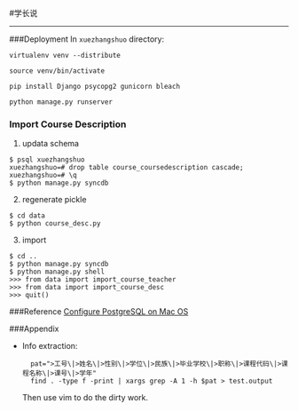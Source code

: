 #学长说
******

###Deployment
In `xuezhangshuo` directory:

```
virtualenv venv --distribute
```

```
source venv/bin/activate
```

```
pip install Django psycopg2 gunicorn bleach
```

```
python manage.py runserver
```

### Import Course Description

1. updata schema

```
$ psql xuezhangshuo
xuezhangshuo=# drop table course_coursedescription cascade;
xuezhangshuo=# \q
$ python manage.py syncdb
```

2. regenerate pickle

```
$ cd data
$ python course_desc.py
```

3. import

``` 
$ cd ..
$ python manage.py syncdb
$ python manage.py shell
>>> from data import import_course_teacher
>>> from data import import_course_desc
>>> quit()
```

###Reference
[Configure PostgreSQL on Mac OS](http://ruby.zigzo.com/2012/07/07/postgresql-postgres-app-and-a-gotcha-on-mac-osx-lion/)

###Appendix
- Info extraction:

        pat=">工号\|>姓名\|>性别\|>学位\|>民族\|>毕业学校\|>职称\|>课程代码\|>课程名称\|>课号\|>学年"
        find . -type f -print | xargs grep -A 1 -h $pat > test.output

    Then use vim to do the dirty work.


